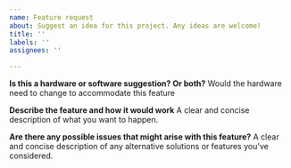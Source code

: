 ```yaml
---
name: Feature request
about: Suggest an idea for this project. Any ideas are welcome!
title: ''
labels: ''
assignees: ''

---
```


**Is this a hardware or software suggestion? Or both?**
Would the hardware need to change to accommodate this feature

**Describe the feature and how it would work**
A clear and concise description of what you want to happen.

**Are there any possible issues that might arise with this feature?**
A clear and concise description of any alternative solutions or features you've considered.
